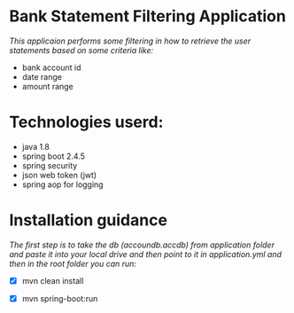 # Bank Statement Filtering Application
*This applicaion performs some filtering in how to retrieve the user
statements based on some criteria like:*
* bank account id
* date range 
* amount range


# Technologies userd:
* java 1.8
* spring boot 2.4.5 
* spring security
* json web token (jwt)
* spring aop for logging

# Installation guidance
_The first step is to take the db (accoundb.accdb) from application folder and paste it into your 
local drive and then point to it in application.yml and then in the root folder you can run:_
- [x] mvn clean install
- [x] mvn spring-boot:run

